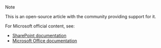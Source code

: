 > [!Note]
> This is an open-source article with the community providing support for it.
>
>For Microsoft official content, see: 
>- [SharePoint documentation](https://docs.microsoft.com/en-us/sharepoint/)
>- [Microsoft Office documentation](https://docs.microsoft.com/en-us/office/)
